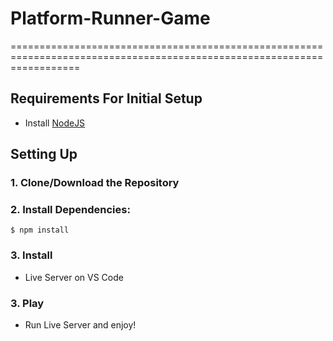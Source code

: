 # Platform-Runner-Game
========================================================================================================================
## Requirements For Initial Setup
- Install [NodeJS](https://nodejs.org/en/)

## Setting Up
### 1. Clone/Download the Repository

### 2. Install Dependencies:
`$ npm install`

### 3. Install
- Live Server on VS Code

### 3. Play
- Run Live Server and enjoy!
